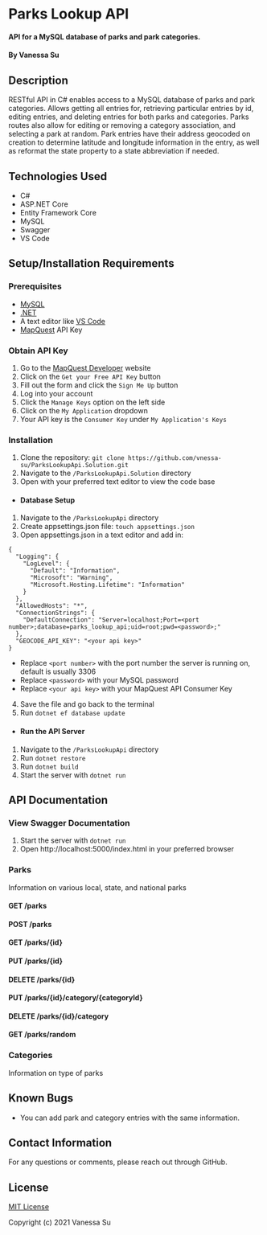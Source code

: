 # Parks Lookup API

#### API for a MySQL database of parks and park categories.

#### By Vanessa Su

## Description

RESTful API in C# enables access to a MySQL database of parks and park categories. Allows getting all entries for, retrieving particular entries by id, editing entries, and deleting entries for both parks and categories. Parks routes also allow for editing or removing a category association, and selecting a park at random. Park entries have their address geocoded on creation to determine latitude and longitude information in the entry, as well as reformat the state property to a state abbreviation if needed.

## Technologies Used

- C#
- ASP.NET&#8203; Core
- Entity Framework Core
- MySQL
- Swagger
- VS Code

## Setup/Installation Requirements

### Prerequisites

- [MySQL](https://www.mysql.com/)
- [.NET](https://dotnet.microsoft.com/)
- A text editor like [VS Code](https://code.visualstudio.com/)
- [MapQuest](https://developer.mapquest.com/) API Key

### Obtain API Key

1. Go to the [MapQuest Developer](https://developer.mapquest.com/) website
2. Click on the `Get your Free API Key` button
3. Fill out the form and click the `Sign Me Up` button
4. Log into your account
5. Click the `Manage Keys` option on the left side
6. Click on the `My Application` dropdown
7. Your API key is the `Consumer Key` under `My Application's Keys`

### Installation

1. Clone the repository: `git clone https://github.com/vnessa-su/ParksLookupApi.Solution.git`
2. Navigate to the `/ParksLookupApi.Solution` directory
3. Open with your preferred text editor to view the code base

- #### Database Setup

1. Navigate to the `/ParksLookupApi` directory
2. Create appsettings.json file: `touch appsettings.json`
3. Open appsettings.json in a text editor and add in:

```
{
  "Logging": {
    "LogLevel": {
      "Default": "Information",
      "Microsoft": "Warning",
      "Microsoft.Hosting.Lifetime": "Information"
    }
  },
  "AllowedHosts": "*",
  "ConnectionStrings": {
    "DefaultConnection": "Server=localhost;Port=<port number>;database=parks_lookup_api;uid=root;pwd=<password>;"
  },
  "GEOCODE_API_KEY": "<your api key>"
}
```

- Replace `<port number>` with the port number the server is running on, default is usually 3306
- Replace `<password>` with your MySQL password
- Replace `<your api key>` with your MapQuest API Consumer Key

4. Save the file and go back to the terminal
5. Run `dotnet ef database update`

- #### Run the API Server

1. Navigate to the `/ParksLookupApi` directory
2. Run `dotnet restore`
3. Run `dotnet build`
4. Start the server with `dotnet run`

## API Documentation

### View Swagger Documentation

1. Start the server with `dotnet run`
2. Open http://localhost:5000/index.html in your preferred browser

### Parks

Information on various local, state, and national parks

#### GET /parks

#### POST /parks

#### GET /parks/{id}

#### PUT /parks/{id}

#### DELETE /parks/{id}

#### PUT /parks/{id}/category/{categoryId}

#### DELETE /parks/{id}/category

#### GET /parks/random

### Categories

Information on type of parks

## Known Bugs

- You can add park and category entries with the same information.

## Contact Information

For any questions or comments, please reach out through GitHub.

## License

[MIT License](license)

Copyright (c) 2021 Vanessa Su
